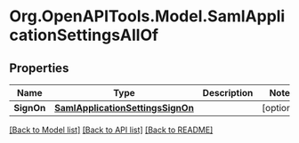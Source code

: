 # Org.OpenAPITools.Model.SamlApplicationSettingsAllOf

## Properties

Name | Type | Description | Notes
------------ | ------------- | ------------- | -------------
**SignOn** | [**SamlApplicationSettingsSignOn**](SamlApplicationSettingsSignOn.md) |  | [optional] 

[[Back to Model list]](../README.md#documentation-for-models) [[Back to API list]](../README.md#documentation-for-api-endpoints) [[Back to README]](../README.md)

